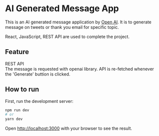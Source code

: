 # AI Generated Message App  
  
This is an AI generated message application by [Open AI](https://openai.com/api/). It is to generate message on tweets or thank you email for specific topic.    
  
React, JavaScript, REST API are used to complete the project.   
   
## Feature  
  
REST API   
The message is requested with openai library. API is re-fetched whenever the 'Generate' buttion is clicked.   
   
## How to run   

First, run the development server:

```bash
npm run dev
# or
yarn dev
```

Open [http://localhost:3000](http://localhost:3000) with your browser to see the result.

